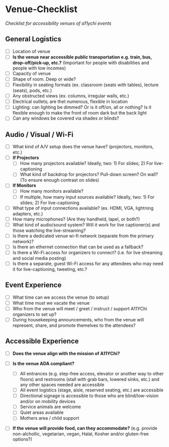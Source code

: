 # Venue-Checklist
_Checklist for accessibility venues of a11ychi events_

## General Logistics
- [ ] Location of venue
- [ ] **Is the venue near accessible public transportation e.g. train, bus, drop-off/pick-up, etc.?** (Important for people with disabilities and people with low incomes)
- [ ] Capacity of venue
- [ ] Shape of room. Deep or wide?
- [ ] Flexibility in seating formats (ex. classroom (seats with tables), lecture (seats), pods, etc.)
- [ ] Any obstructed views (ex. columns, irregular walls, etc.)
- [ ] Electrical outlets; are thet numerous, flexible in location
- [ ] Lighting: can lighting be dimmed? Or is it off/on, all or nothing? Is it flexible enough to make the front of room dark but the back light
- [ ] Can any windows be covered via shades or blinds?

## Audio / Visual / Wi-Fi
- [ ] What kind of A/V setup does the venue have? (projectors, monitors, etc.)
 - [ ] **If Projectors**
   - [ ] How many projectors available? Ideally, two: 1) For slides; 2) For live-captioning
   - [ ] What kind of backdrop for projectors? Pull-down screen? On wall? (To ensure enough contrast on slides)
 - [ ] **If Monitors**
   - [ ] How many monitors available? 
   - [ ] If multiple, how many input sources available? Ideally, two: 1) For slides; 2) For live-captioning
 - [ ] What type of input connections available? (ex. HDMI, VGA, lightning adapters, etc.)
 - [ ] How many microphones? (Are they handheld, lapel, or both?) 
 - [ ] What kind of audio/sound system? Will it work for live captioner(s) and those watching the live-streaming?
- [ ] Is there a dedicated venue wi-fi network (separate from the primary network)?
- [ ] Is there an ethernet connection that can be used as a fallback?
- [ ] Is there a Wi-Fi access for organizers to connect? (i.e. for live streaming and social media posting)
- [ ] Is there a separate, guest Wi-Fi access for any attendees who may need it for live-captioning, tweeting, etc.?
 
## Event Experience
- [ ] What time can we access the venue (to setup)
- [ ] What time must we vacate the venue
- [ ] Who from the venue will meet / greet / instruct / support A11YChi organizers to set up?
- [ ] During housekeeping announcements, who from the venue will represent, share, and promote themelves to the attendees?

## Accessible Experience

- [ ] **Does the venue align with the mission of A11YChi?** 

- [ ] **Is the venue ADA compliant?**
  - [ ] All entrances (e.g. step-free access, elevator or another way to other floors) and restrooms (stall with grab bars, lowered sinks, etc.) and any other spaces needed are accessible
  - [ ] All event logistics (stage, aisle, reserved seating, etc.) are accessible
  - [ ] Directional signage is accessible to those who are blind/low-vision and/or on mobility devices
  - [ ] Service animals are welcome
  - [ ] Quiet areas available
  - [ ] Mothers area / child support

- [ ] **If the venue will provide food, can they accommodate?** (e.g. provide non-alchollic, vegetarian, vegan, Halal, Kosher and/or gluten-free options?)
